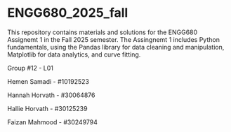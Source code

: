 # ENGG680_2025_fall
This repository contains materials and solutions for the ENGG680 Assignemt 1 in the Fall 2025 semester.
The Assingnemt 1 includes Python fundamentals, using the Pandas library for data cleaning and manipulation, Matplotlib for data analytics, and curve fitting.

Group #12 - L01

Hemen Samadi - #10192523

Hannah Horvath - #30064876

Hallie Horvath - #30125239

Faizan Mahmood - #30249794
